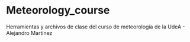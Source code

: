 # Meteorology_course
Herramientas y archivos de clase del curso de meteorología de la UdeA - Alejandro Martinez
